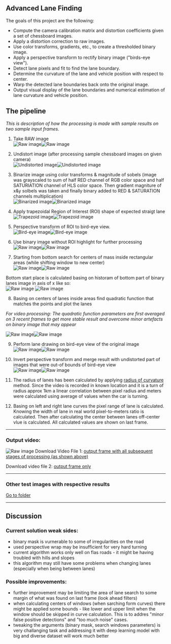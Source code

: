 ## Advanced Lane Finding

The goals of this project are the following:

* Compute the camera calibration matrix and distortion coefficients given a set of chessboard images.
* Apply a distortion correction to raw images.
* Use color transforms, gradients, etc., to create a thresholded binary image.
* Apply a perspective transform to rectify binary image ("birds-eye view").
* Detect lane pixels and fit to find the lane boundary.
* Determine the curvature of the lane and vehicle position with respect to center.
* Warp the detected lane boundaries back onto the original image.
* Output visual display of the lane boundaries and numerical estimation of lane curvature and vehicle position.


The pipeline
---

*This is description of how the processing is made with sample results on two sample input frames.*

1. Take RAW image  
![Raw image](examples/straight_lines1_00_original.jpg "Raw image")![Raw image](examples/test1_00_original.jpg "Raw image")

2. Undistort image (after processing sample chessboard images on given camera)  
![Undistorted image](examples/straight_lines1_01_undistorted.jpg "Undistorted image")![Undistorted image](examples/test1_01_undistorted.jpg "Undistorted image")  

3. Binarize image using color transforms & magnitude of sobels (image was grayscaled to sum of half RED channel of RGB color space and half SATURIATION channel of HLS color space. Then gradient magniture of x&y solbels was taken and finally binary added to RED & SATURATION channels multiplication)  
![Binarized image](examples/straight_lines1_02_bin_frame.jpg "Binarized image")![Binarized image](examples/test1_02_bin_frame.jpg "Binarized image")  

4. Apply trapezoidal Region of Interest (ROI) shape of expected straigt lane  
![Trapezoid image](examples/straight_lines1_03a_birdeye_area.jpg "Trapezoid image")![Trapezoid image](examples/test1_03a_birdeye_area.jpg "Trapezoid image")  

5. Perspective transform of ROI to bird-eye view.  
![Bird-eye  image](examples/straight_lines1_03b_birdeye_area_warped.jpg "Bird-eye image")![Bird-eye  image](examples/test1_03b_birdeye_area_warped.jpg "Bird-eye image")  

6. Use binary image without ROI highlight for further processing  
![Raw image](examples/straight_lines1_03c_bird_eye_frame.jpg "Raw image")![Raw image](examples/test1_03c_bird_eye_frame.jpg "Raw image")  

7. Starting from bottom search for centers of mass inside rectangular areas (while shifting window to new center)  
![Raw image](examples/straight_lines1_04_windows.jpg "Raw image")![Raw image](examples/test1_04_windows.jpg "Raw image")  

Bottom start place is calculated basing on historam of bottom part of binary lanes image in axis of x like so:  
![Raw image](examples/straight_lines1_hist.jpg "Raw image")
![Raw image](examples/test1_hist.jpg "Raw image")

8. Basing on centers of lanes inside areas find quadratic function that matches the points and plot the lanes  

*For video processing: The quadratic function parameters are first averaged on 3 recent frames to get more stable result and overcome minor artefacts on binary image that may appear*
  
![Raw image](examples/straight_lines1_05a_lanes_still_undistorted.jpg "Raw image")![Raw image](examples/test1_05a_lanes_still_undistorted.jpg "Raw image") 

9. Perform lane drawing on bird-eye view of the original image  
![Raw image](examples/straight_lines1_05b_lanes_still_undistorted.jpg "Raw image")![Raw image](examples/test1_05b_lanes_still_undistorted.jpg "Raw image") 

10. Invert perspective transform and merge result with undistorted part of images that were out-of bounds of bird-eye view  
![Raw image](examples/straight_lines1_06_back_to_perspective.jpg "Raw image")![Raw image](examples/test1_06_back_to_perspective.jpg "Raw image") 

11. The radius of lanes has been calculated by applying [radius of curvature](https://www.intmath.com/applications-differentiation/8-radius-curvature.php) method. Since the video is recorded in known location and it is a turn of radius approx 1km a linear correlation between pixel radius and meters were calculated using average of values when the car is turning. 

12. Basing on left and right lane curves the pixel range of lane is calculated. Knowing the width of lane in real world pixel-to-meters ratio is calculated. Then after calculating the center between lanes off-center vlue is calculated. All calculated values are shown on last frame.  



---

### Output video: 
![Raw image](examples/video.png "Raw image") 
Download Video File 1: [output frame with all subsequent stages of processing (as shown above)](/examples/sample.mp4)  

Download video file 2: [output frame only](/examples/sample_clean.mp4)

---

### Other test images with respective results
[Go to folder](/examples)

---


Discussion
---
### Current solution weak sides:
- binary mask is vurnerable to some of irregularities on the road
- used perspective wrap may be insufficient for very hard turning
- current algorithm works only well on flas roads - it might be having troubled with hills and slopes
- this algorithm may still have some problems when changing lanes (especially when being between lanes)

### Possible improvements:
- further improvement may be limiting the area of lane search to some margin of what was found on last frame (look ahead filters)
- when calculating centers of windows (when sarching form curves) there might be applied some bounds - like lower and upper limit when the window should be skipped in curve calculation. This is to addres "minor false positive detections" and "too much noise" cases.
- tweaking the arguments (binary mask, search windows parameters) is very challanging task and addressing it with deep learning model with big and diverse dataset will work much better
